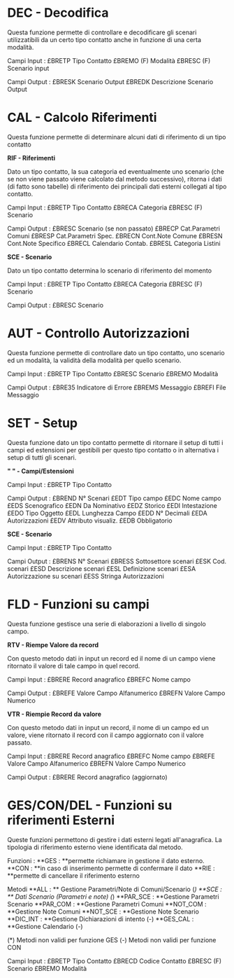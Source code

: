 # DEC - Decodifica

Questa funzione permette di controllare e decodificare gli scenari utilizzatibili da un certo tipo contatto
anche in funzione di una certa modalità.

Campi Input :  £BRETP      Tipo Contatto
             £BREMO (F)  Modalità
             £BRESC (F)  Scenario input

Campi Output :  £BRESK     Scenario Output
              £BREDK     Descrizione Scenario Output

# CAL - Calcolo Riferimenti

Questa funzione permette di determinare alcuni dati di riferimento di un tipo contatto

**RIF - Riferimenti**

Dato un tipo contatto, la sua categoria ed eventualmente uno scenario (che se non viene passato viene calcolato
dal metodo successivo), ritorna i dati (di fatto sono tabelle) di riferimento dei principali dati esterni collegati
al tipo contatto.

Campi Input :  £BRETP      Tipo Contatto
             £BRECA      Categoria
             £BRESC (F)  Scenario

Campi Output :  £BRESC      Scenario (se non passato)
              £BRECP      Cat.Parametri Comuni
              £BRESP      Cat.Parametri Spec.
              £BRECN      Cont.Note Comune
              £BRESN      Cont.Note Specifico
              £BRECL      Calendario Contab.
              £BRESL      Categoria Listini

**SCE - Scenario**

Dato un tipo contatto determina lo scenario di riferimento del momento

Campi Input :  £BRETP      Tipo Contatto
             £BRECA      Categoria
             £BRESC (F)  Scenario

Campi Output :  £BRESC      Scenario

# AUT - Controllo Autorizzazioni

Questa funzione permette di controllare dato un tipo contatto, uno scenario ed un modalità, la validità
della modalità per quello scenario.

Campi Input :  £BRETP      Tipo Contatto
             £BRESC      Scenario
             £BREMO      Modalità

Campi Output :  £BRE35     Indicatore di Errore
              £BREMS     Messaggio
              £BREFI     File Messaggio

# SET - Setup

Questa funzione dato un tipo contatto permette di ritornare il setup di tutti i campi ed estensioni per
gestibili per questo tipo contatto o in alternativa i setup di tutti gli scenari.

**" " - Campi/Estensioni**

Campi Input :  £BRETP      Tipo Contatto

Campi Output :  £BREND     N° Scenari
              £EDT       Tipo campo
              £EDC       Nome campo
              £EDS       Scenografico
              £EDN       Da Nominativo
              £EDZ       Storico
              £EDI       Intestazione
              £EDO       Tipo Oggetto
              £EDL       Lunghezza Campo
              £EDD       N° Decimali
              £EDA       Autorizzazioni
              £EDV       Attributo visualiz.
              £EDB       Obbligatorio

**SCE - Scenario**

Campi Input :  £BRETP      Tipo Contatto

Campi Output :  £BRENS     N° Scenari
              £BRESS     Sottosettore scenari
              £ESK       Cod. scenari
              £ESD       Descrizione scenari
              £ESL       Definizione scenari
              £ESA       Autorizzazione su scenari
              £ESS       Stringa Autorizzazioni

# FLD - Funzioni su campi

Questa funzione gestisce una serie di elaborazioni a livello di singolo campo.

**RTV - Riempe Valore da record**

Con questo metodo dati in input un record ed il nome di un campo viene ritornato il valore
di tale campo in quel record.

Campi Input :  £BRERE      Record anagrafico
             £BREFC      Nome campo

Campi Output :  £BREFE     Valore Campo Alfanumerico
              £BREFN     Valore Campo Numerico

**VTR - Riempie Record da valore**

Con questo metodo dati in input un record, il nome di un campo ed un valore, viene ritornato
il record con il campo aggiornato con il valore passato.

Campi Input :  £BRERE      Record anagrafico
             £BREFC      Nome campo
             £BREFE      Valore Campo Alfanumerico
             £BREFN      Valore Campo Numerico

Campi Output :  £BRERE     Record anagrafico (aggiornato)

# GES/CON/DEL - Funzioni su riferimenti Esterni

Queste funzioni permettono di gestire i dati esterni legati all'anagrafica. La tipologia di riferimento
esterno viene identificata dal metodo.

Funzioni : 
**GES : **permette richiamare in gestione il dato esterno.
**CON : **in caso di inserimento permette di confermare il dato
**RIE : **permette di cancellare il riferimento esterno

Metodi
**ALL : **    Gestione Parametri/Note di Comuni/Scenario (*)
**SCE : **    Dati Scenario (Parametri e note) (*)
**PAR_SCE : **Gestione Parametri Scenario
**PAR_COM : **Gestione Parametri Comuni
**NOT_COM : **Gestione Note Comuni
**NOT_SCE : **Gestione Note Scenario
**DIC_INT : **Gestione Dichiarazioni di intento (-)
**GES_CAL : **Gestione Calendario (-)


(*) Metodi non validi per funzione GES
(-) Metodi non validi per funzione CON

Campi Input :  £BRETP      Tipo Contatto
             £BRECD      Codice Contatto
             £BRESC (F)  Scenario
             £BREMO      Modalità


